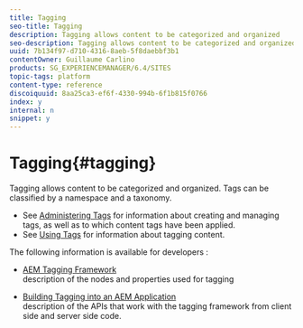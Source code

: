 ```yaml
---
title: Tagging
seo-title: Tagging
description: Tagging allows content to be categorized and organized
seo-description: Tagging allows content to be categorized and organized
uuid: 7b134f97-d710-4316-8aeb-5f8daebbf3b1
contentOwner: Guillaume Carlino
products: SG_EXPERIENCEMANAGER/6.4/SITES
topic-tags: platform
content-type: reference
discoiquuid: 8aa25ca3-ef6f-4330-994b-6f1b815f0766
index: y
internal: n
snippet: y
---
```


# Tagging{#tagging}

Tagging allows content to be categorized and organized. Tags can be classified by a namespace and a taxonomy.

* See [Administering Tags](../../../sites/administering/using/tags.md) for information about creating and managing tags, as well as to which content tags have been applied.
* See [Using Tags](../../../sites/authoring/using/tags.md) for information about tagging content.

The following information is available for developers :

* [AEM Tagging Framework](../../../sites/developing/using/framework.md)  
  description of the nodes and properties used for tagging

* [Building Tagging into an AEM Application](../../../sites/developing/using/building.md)  
  description of the APIs that work with the tagging framework from client side and server side code.

